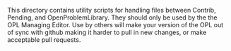 This directory contains utility scripts for handling files between Contrib,
Pending, and OpenProblemLibrary.  They should only be used by the the OPL
Managing Editor.  Use by others will make your version of the OPL out of
sync with github making it harder to pull in new changes, or make acceptable
pull requests.
